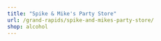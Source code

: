 ```yaml
---
title: "Spike & Mike's Party Store"
url: /grand-rapids/spike-and-mikes-party-store/
shop: alcohol
---
```

